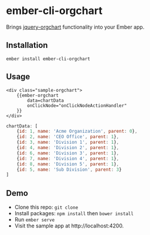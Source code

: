 # ember-cli-orgchart

Brings [jquery-orgchart](https://github.com/bigeyex/jquery.orgChart) functionality into your Ember app.

## Installation

    ember install ember-cli-orgchart

## Usage

```Handlebars
<div class="sample-orgchart">
    {{ember-orgchart
        data=chartData
        onClickNode="onClickNodeActionHandler"        
    }}
</div>
```

```js
chartData: [
    {id: 1, name: 'Acme Organization', parent: 0},
    {id: 2, name: 'CEO Office', parent: 1},
    {id: 3, name: 'Division 1', parent: 1},
    {id: 4, name: 'Division 2', parent: 1},
    {id: 6, name: 'Division 3', parent: 1},
    {id: 7, name: 'Division 4', parent: 1},
    {id: 8, name: 'Division 5', parent: 1},
    {id: 5, name: 'Sub Division', parent: 3}
]
```
    
## Demo

* Clone this repo: `git clone`
* Install packages: `npm install` then `bower install`
* Run `ember serve`
* Visit the sample app at http://localhost:4200.
